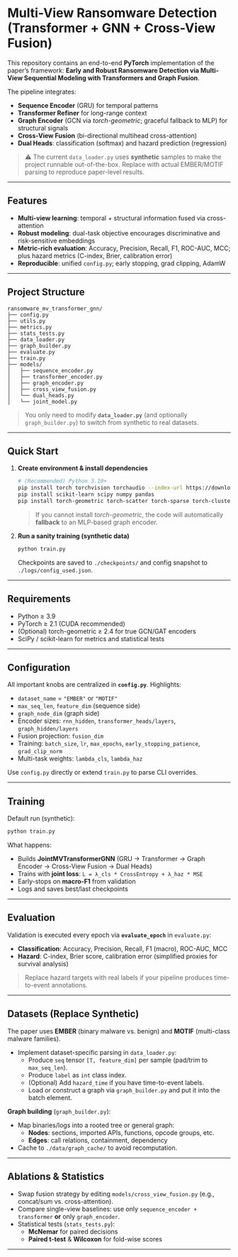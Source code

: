 
# Multi-View Ransomware Detection (Transformer + GNN + Cross-View Fusion)

This repository contains an end-to-end **PyTorch** implementation of the paper’s framework:
**Early and Robust Ransomware Detection via Multi-View Sequential Modeling with Transformers and Graph Fusion**.

The pipeline integrates:
- **Sequence Encoder** (GRU) for temporal patterns
- **Transformer Refiner** for long-range context
- **Graph Encoder** (GCN via *torch-geometric*; graceful fallback to MLP) for structural signals
- **Cross-View Fusion** (bi-directional multihead cross-attention)
- **Dual Heads**: classification (softmax) and hazard prediction (regression)

> ⚠️ The current `data_loader.py` uses **synthetic** samples to make the project runnable out-of-the-box. Replace with actual EMBER/MOTIF parsing to reproduce paper-level results.



---

## Features
- **Multi-view learning**: temporal + structural information fused via cross-attention
- **Robust modeling**: dual-task objective encourages discriminative and risk-sensitive embeddings
- **Metric-rich evaluation**: Accuracy, Precision, Recall, F1, ROC-AUC, MCC; plus hazard metrics (C-index, Brier, calibration error)
- **Reproducible**: unified `config.py`; early stopping, grad clipping, AdamW

---

## Project Structure
```
ransomware_mv_transformer_gnn/
├── config.py
├── utils.py
├── metrics.py
├── stats_tests.py
├── data_loader.py
├── graph_builder.py
├── evaluate.py
├── train.py
├── models/
│   ├── sequence_encoder.py
│   ├── transformer_encoder.py
│   ├── graph_encoder.py
│   ├── cross_view_fusion.py
│   └── dual_heads.py
│   └── joint_model.py
```
> You only need to modify **`data_loader.py`** (and optionally `graph_builder.py`) to switch from synthetic to real datasets.

---

## Quick Start

1. **Create environment & install dependencies**
   ```bash
   # (Recommended) Python 3.10+
   pip install torch torchvision torchaudio --index-url https://download.pytorch.org/whl/cu121
   pip install scikit-learn scipy numpy pandas
   pip install torch-geometric torch-scatter torch-sparse torch-cluster torch-spline-conv -f https://data.pyg.org/whl/torch-2.3.0+cu121.html
   ```
   > If you cannot install *torch-geometric*, the code will automatically **fallback** to an MLP-based graph encoder.

2. **Run a sanity training (synthetic data)**
   ```bash
   python train.py
   ```
   Checkpoints are saved to `./checkpoints/` and config snapshot to `./logs/config_used.json`.

---

## Requirements
- Python ≥ 3.9
- PyTorch ≥ 2.1 (CUDA recommended)
- (Optional) torch-geometric ≥ 2.4 for true GCN/GAT encoders
- SciPy / scikit-learn for metrics and statistical tests

---

## Configuration
All important knobs are centralized in **`config.py`**. Highlights:
- `dataset_name` = `"EMBER"` or `"MOTIF"`
- `max_seq_len`, `feature_dim` (sequence side)
- `graph_node_dim` (graph side)
- Encoder sizes: `rnn_hidden`, `transformer_heads/layers`, `graph_hidden/layers`
- Fusion projection: `fusion_dim`
- Training: `batch_size`, `lr`, `max_epochs`, `early_stopping_patience`, `grad_clip_norm`
- Multi-task weights: `lambda_cls`, `lambda_haz`

Use `config.py` directly or extend `train.py` to parse CLI overrides.

---

## Training
Default run (synthetic):
```bash
python train.py
```
What happens:
- Builds **JointMVTransformerGNN** (GRU → Transformer → Graph Encoder → Cross-View Fusion → Dual Heads)
- Trains with **joint loss**: `L = λ_cls * CrossEntropy + λ_haz * MSE`
- Early-stops on **macro-F1** from validation
- Logs and saves best/last checkpoints

---

## Evaluation
Validation is executed every epoch via **`evaluate_epoch`** in `evaluate.py`:
- **Classification**: Accuracy, Precision, Recall, F1 (macro), ROC-AUC, MCC
- **Hazard**: C-index, Brier score, calibration error (simplified proxies for survival analysis)

> Replace hazard targets with real labels if your pipeline produces time-to-event annotations.

---

## Datasets (Replace Synthetic)
The paper uses **EMBER** (binary malware vs. benign) and **MOTIF** (multi-class malware families).
- Implement dataset-specific parsing in `data_loader.py`:
  - Produce `seq` tensor `[T, feature_dim]` per sample (pad/trim to `max_seq_len`).
  - Produce `label` as `int` class index.
  - (Optional) Add `hazard_time` if you have time-to-event labels.
  - Load or construct a graph via `graph_builder.py` and put it into the batch element.

**Graph building** (`graph_builder.py`):
- Map binaries/logs into a rooted tree or general graph:
  - **Nodes**: sections, imported APIs, functions, opcode groups, etc.
  - **Edges**: call relations, containment, dependency
- Cache to `./data/graph_cache/` to avoid recomputation.

---

## Ablations & Statistics
- Swap fusion strategy by editing `models/cross_view_fusion.py` (e.g., concat/sum vs. cross-attention).
- Compare single-view baselines: use only `sequence_encoder + transformer` **or** only `graph_encoder`.
- Statistical tests (`stats_tests.py`):
  - **McNemar** for paired decisions
  - **Paired t-test** & **Wilcoxon** for fold-wise scores

---

